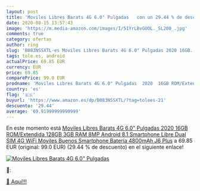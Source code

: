 ```yaml
---
layout: post
title: 'Moviles Libres Barats 4G 6.0" Pulgadas   con un 29.44 % de descuento'
date: 2020-08-15 13:57:43
image: 'https://m.media-amazon.com/images/I/51YrLBvGUOL._SL200_.jpg'
comments: true
category: ofertas
author: ring
slug: 'B083NSSXTL-es Moviles Libres Barats 4G 6.0" Pulgadas 2020 16GB...'
tags: tole.es, android
actualPrice: 69.85 EUR
currency: EUR
price: 69.85
comparePrice: 99.0 EUR
prodname: 'Moviles Libres Barats 4G 6.0" Pulgadas  2020  16GB ROM/Extendida 128GB 3GB RAM 8MP Android 8.1 Smartphone Libre Dual SIM 4G WiFi Moviles Buenos Smartphone Batería 4800mAh J6 Plus'
country: 'es'
flag: '🇪🇸'
buyurl: 'https://www.amazon.es/dp/B083NSSXTL/?tag=tolees-21'
descuento: '29.44'
average: '69.91999999999999'
---
```


En este momento está [Moviles Libres Barats 4G 6.0" Pulgadas  2020  16GB ROM/Extendida 128GB 3GB RAM 8MP Android 8.1 Smartphone Libre Dual SIM 4G WiFi Moviles Buenos Smartphone Batería 4800mAh J6 Plus](https://www.amazon.es/dp/B083NSSXTL/?tag=tolees-21) a 69.85 EUR (original: 99.0 EUR) (29.44 %  de descuento) en el siguiente enlace!

[![Moviles Libres Barats 4G 6.0" Pulgadas  ](https://m.media-amazon.com/images/I/51YrLBvGUOL._SL200_.jpg)](https://www.amazon.es/dp/B083NSSXTL/?tag=tolees-21)

🔎:


[🛒 Aquí!!!](https://www.amazon.es/dp/B083NSSXTL/?tag=tolees-21)
